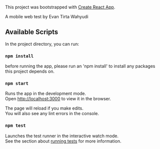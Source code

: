 This project was bootstrapped with [Create React App](https://github.com/facebook/create-react-app).

A mobile web test by Evan Tirta Wahyudi

## Available Scripts

In the project directory, you can run:

### `npm install`

before running the app, please run an 'npm install' to install any packages this project depends on.

### `npm start`

Runs the app in the development mode.<br>
Open [http://localhost:3000](http://localhost:3000) to view it in the browser.

The page will reload if you make edits.<br>
You will also see any lint errors in the console.

### `npm test`

Launches the test runner in the interactive watch mode.<br>
See the section about [running tests](https://facebook.github.io/create-react-app/docs/running-tests) for more information.

